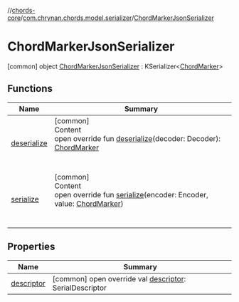 //[chords-core](../../../index.md)/[com.chrynan.chords.model.serializer](../index.md)/[ChordMarkerJsonSerializer](index.md)



# ChordMarkerJsonSerializer  
 [common] object [ChordMarkerJsonSerializer](index.md) : KSerializer<[ChordMarker](../../com.chrynan.chords.model/-chord-marker/index.md)>    


## Functions  
  
|  Name |  Summary | 
|---|---|
| <a name="com.chrynan.chords.model.serializer/ChordMarkerJsonSerializer/deserialize/#kotlinx.serialization.encoding.Decoder/PointingToDeclaration/"></a>[deserialize](deserialize.md)| <a name="com.chrynan.chords.model.serializer/ChordMarkerJsonSerializer/deserialize/#kotlinx.serialization.encoding.Decoder/PointingToDeclaration/"></a>[common]  <br>Content  <br>open override fun [deserialize](deserialize.md)(decoder: Decoder): [ChordMarker](../../com.chrynan.chords.model/-chord-marker/index.md)  <br><br><br>|
| <a name="com.chrynan.chords.model.serializer/ChordMarkerJsonSerializer/serialize/#kotlinx.serialization.encoding.Encoder#com.chrynan.chords.model.ChordMarker/PointingToDeclaration/"></a>[serialize](serialize.md)| <a name="com.chrynan.chords.model.serializer/ChordMarkerJsonSerializer/serialize/#kotlinx.serialization.encoding.Encoder#com.chrynan.chords.model.ChordMarker/PointingToDeclaration/"></a>[common]  <br>Content  <br>open override fun [serialize](serialize.md)(encoder: Encoder, value: [ChordMarker](../../com.chrynan.chords.model/-chord-marker/index.md))  <br><br><br>|


## Properties  
  
|  Name |  Summary | 
|---|---|
| <a name="com.chrynan.chords.model.serializer/ChordMarkerJsonSerializer/descriptor/#/PointingToDeclaration/"></a>[descriptor](descriptor.md)| <a name="com.chrynan.chords.model.serializer/ChordMarkerJsonSerializer/descriptor/#/PointingToDeclaration/"></a> [common] open override val [descriptor](descriptor.md): SerialDescriptor   <br>|

